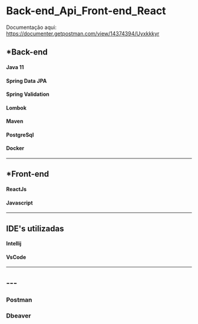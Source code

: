 # Back-end_Api_Front-end_React
 Documentação aqui: https://documenter.getpostman.com/view/14374394/Uyxkkkyr
 
## *Back-end

#### Java 11
#### Spring Data JPA
#### Spring Validation
#### Lombok
#### Maven
#### PostgreSql
#### Docker

<hr>

## *Front-end


#### ReactJs
#### Javascript


<hr>

## IDE's utilizadas

#### Intellij
#### VsCode
<hr>

## ---

### Postman
### Dbeaver



